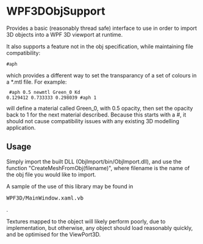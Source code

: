 # WPF3DObjSupport
Provides a basic (reasonably thread safe) interface to use in order to import 3D objects into a WPF 3D viewport at runtime.

It also supports a feature not in the obj specification, while maintaining file compatibility:
<code><pre>#aph</pre></code>
which provides a different way to set the transparancy of a set of colours in a \*.mtl file. For example:
<code><pre>
#aph 0.5
newmtl Green_0
Kd 0.129412 0.733333 0.298039
#aph 1
</pre></code>
will define a material called Green_0, with 0.5 opacity, then set the opacity back to 1 for the next material described. Because this starts with a #, it should not cause compatibility issues with any existing 3D modelling application.

## Usage
Simply import the built DLL (ObjImport/bin/ObjImport.dll), and use the function "CreateMeshFromObj(filename)", where filename is the name of the obj file you would like to import.

A sample of the use of this library may be found in <pre>WPF3D/MainWindow.xaml.vb</pre>.

Textures mapped to the object will likely perform poorly, due to implementation, but otherwise, any object should load reasonably quickly, and be optimised for the ViewPort3D.
